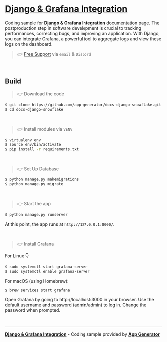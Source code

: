 # [Django & Grafana Integration](https://app-generator.dev/docs/technologies/django/integrate-grafana.html)

Coding sample for **Django & Grafana Integration** documentation page. The postproduction step in software development is crucial to tracking performances, correcting bugs, and improving an application. 
With Django, you can integrate Grafana, a powerful tool to aggregate logs and view these logs on the dashboard.

> 👉 [Free Support](https://app-generator.dev/ticket/create/) via `email` & `Discord` 

<br />

## Build 

> 👉 Download the code  

```bash
$ git clone https://github.com/app-generator/docs-django-snowflake.git
$ cd docs-django-snowflake
```

<br />

> 👉 Install modules via `VENV`  

```bash
$ virtualenv env
$ source env/bin/activate
$ pip install -r requirements.txt
```

<br />

> 👉 Set Up Database

```bash
$ python manage.py makemigrations
$ python manage.py migrate
```

<br />

> 👉 Start the app

```bash
$ python manage.py runserver
```

At this point, the app runs at `http://127.0.0.1:8000/`. 

<br />

> 👉 Install Grafana

For Linux 👇

```bash
$ sudo systemctl start grafana-server
$ sudo systemctl enable grafana-server
```

For macOS (using Homebrew):

```bash
$ brew services start grafana
```

Open Grafana by going to http://localhost:3000 in your browser. Use the default username and password (admin/admin) to log in. Change the password when prompted.

<br />

---
**[Django & Grafana Integration](https://app-generator.dev/docs/technologies/django/integrate-grafana.html)** - Coding sample provided by **[App Generator](https://app-generator.dev/)**
